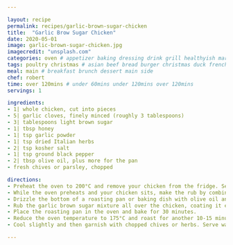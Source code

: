 ```yaml
---

layout: recipe
permalink: recipes/garlic-brown-sugar-chicken 
title:  "Garlic Brow Sugar Chicken"
date: 2020-05-01
image: garlic-brown-sugar-chicken.jpg 
imagecredit: "unsplash.com" 
categories: oven # appetizer baking dressing drink grill healthyish marinade oven pickling quick raw salad sandwich sauce snack soup
tags: poultry christmas # asian beef bread burger christmas duck french fruit indian italian mexican nuts pasta pork poultry rice seafood thanksgiving vegetarian
meal: main # breakfast brunch dessert main side
chef: robert 
time: over 120mins # under 60mins under 120mins over 120mins
servings: 1 

ingredients:
- 1| whole chicken, cut into pieces
- 5| garlic cloves, finely minced (roughly 3 tablespoons)
- 3| tablespoons light brown sugar
- 1| tbsp honey
- 1| tsp garlic powder
- 1| tsp dried Italian herbs
- 2| tsp kosher salt
- 1| tsp ground black pepper
- 2| tbsp olive oil, plus more for the pan
- fresh chives or parsley, chopped

directions:
- Preheat the oven to 200°C and remove your chicken from the fridge. Set the chicken on a baking sheet lined with paper towels and pat the pieces dry. Allow to sit at room temperature while the oven preheats.
- While the oven preheats and your chicken sits, make the rub by combining the minced garlic, brown sugar, honey, garlic powder, dried herbs, salt, and pepper in a bowl. Add enough olive oil to moisten the mixture so that it is of a spreadable consistency.
- Drizzle the bottom of a roasting pan or baking dish with olive oil and place the chicken pieces in the dish.
- Rub the garlic brown sugar mixture all over the chicken, coating it evenly.
- Place the roasting pan in the oven and bake for 30 minutes.
- Reduce the oven temperature to 175°C and roast for another 10-15 minutes, or until the juices run clear and the chicken registers an internal temperature of 165F on a meat thermometer (check a few different pieces of the chicken).
- Cool slightly and then garnish with chopped chives or herbs. Serve warm with the pan juices drizzled over top.

--- 
```

